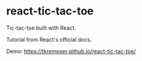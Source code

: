 # react-tic-tac-toe
Tic-tac-toe built with React.

Tutorial from React's official docs.

Demo: https://tkrempser.github.io/react-tic-tac-toe/
